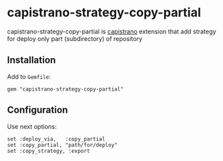 # capistrano-strategy-copy-partial

capistrano-strategy-copy-partial is [capistrano](https://github.com/capistrano/capistrano) extension that add strategy for deploy only part (subdirectory) of repository

## Installation

Add to `Gemfile`:

    gem "capistrano-strategy-copy-partial"

## Configuration

Use next options:

    set :deploy_via,   :copy_partial
    set :copy_partial, "path/for/deploy"
    set :copy_strategy, :export
